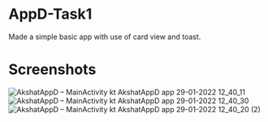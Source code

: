 # AppD-Task1
Made a simple basic app with use of card view and toast.
# Screenshots
![AkshatAppD – MainActivity kt  AkshatAppD app  29-01-2022 12_40_11](https://user-images.githubusercontent.com/97425169/151652052-72326f87-0ac2-4259-83a0-7b4a7b74cfc7.png)
![AkshatAppD – MainActivity kt  AkshatAppD app  29-01-2022 12_40_30](https://user-images.githubusercontent.com/97425169/151652070-ef0f8234-1526-4e05-87c5-791a947654de.png)
![AkshatAppD – MainActivity kt  AkshatAppD app  29-01-2022 12_40_20 (2)](https://user-images.githubusercontent.com/97425169/151652071-4119070c-b54b-498f-b890-dcf92ed5499f.png)
